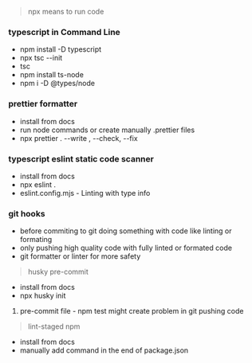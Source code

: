 > npx means to run code 

### typescript in Command Line

- npm install -D typescript
- npx tsc --init
- tsc
- npm install ts-node
- npm i -D @types/node

### prettier formatter

- install from docs
- run node commands or create manually .prettier files
- npx prettier . --write , --check, --fix


### typescript eslint static code scanner

- install from docs
- npx eslint .
- eslint.config.mjs - Linting with type info

### git hooks 

- before commiting to git doing something with code like linting or formating
- only pushing high quality code with fully linted or formated code
- git formatter or linter for more safety

> husky pre-commit
- install from docs
- npx husky init

1. pre-commit file - npm test might create problem in git pushing code

> lint-staged npm
- install from docs
- manually add command in the end of package.json